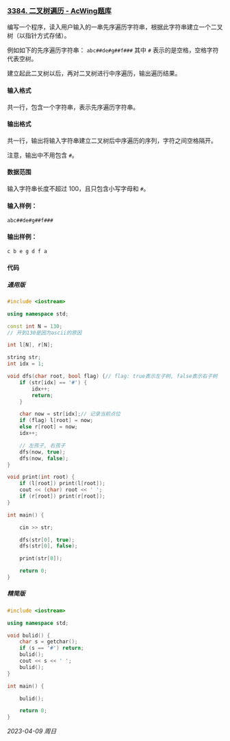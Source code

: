 ### [3384. 二叉树遍历 - AcWing题库](https://www.acwing.com/problem/content/description/3387/)

编写一个程序，读入用户输入的一串先序遍历字符串，根据此字符串建立一个二叉树（以指针方式存储）。

例如如下的先序遍历字符串： `abc##de#g##f###` 其中 `#` 表示的是空格，空格字符代表空树。

建立起此二叉树以后，再对二叉树进行中序遍历，输出遍历结果。

#### 输入格式

共一行，包含一个字符串，表示先序遍历字符串。

#### 输出格式

共一行，输出将输入字符串建立二叉树后中序遍历的序列，字符之间空格隔开。

注意，输出中不用包含 `#`。

#### 数据范围

输入字符串长度不超过 $100$，且只包含小写字母和 `#`。

#### 输入样例：

```
abc##de#g##f###
```

#### 输出样例：

```
c b e g d f a
```

#### 代码

##### 通用版

```cpp
#include <iostream>

using namespace std;

const int N = 130;
// 开到130是因为ascii的原因

int l[N], r[N];

string str;
int idx = 1;

void dfs(char root, bool flag) {// flag: true表示左子树, false表示右子树
    if (str[idx] == '#') {
        idx++;
        return;
    }

    char now = str[idx];// 记录当前点位
    if (flag) l[root] = now;
    else r[root] = now;
    idx++;

    // 左孩子, 右孩子
    dfs(now, true);
    dfs(now, false);
}

void print(int root) {
    if (l[root]) print(l[root]);
    cout << (char) root << ' ';
    if (r[root]) print(r[root]);
}

int main() {

    cin >> str;

    dfs(str[0], true);
    dfs(str[0], false);

    print(str[0]);

    return 0;
}
```

##### 精简版

```cpp
#include <iostream>

using namespace std;

void bulid() {
    char s = getchar();
    if (s == '#') return;
    bulid();
    cout << s << ' ';
    bulid();
}

int main() {

    bulid();

    return 0;
}
```




*2023-04-09 周日*